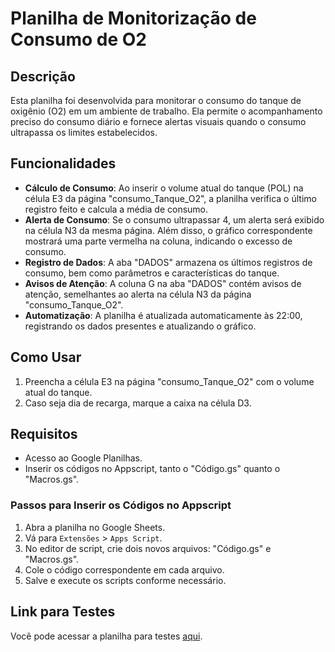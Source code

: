 # Planilha de Monitorização de Consumo de O2

## Descrição
Esta planilha foi desenvolvida para monitorar o consumo do tanque de oxigênio (O2) em um ambiente de trabalho. Ela permite o acompanhamento preciso do consumo diário e fornece alertas visuais quando o consumo ultrapassa os limites estabelecidos.

## Funcionalidades
- **Cálculo de Consumo**: Ao inserir o volume atual do tanque (POL) na célula E3 da página "consumo_Tanque_O2", a planilha verifica o último registro feito e calcula a média de consumo.
- **Alerta de Consumo**: Se o consumo ultrapassar 4, um alerta será exibido na célula N3 da mesma página. Além disso, o gráfico correspondente mostrará uma parte vermelha na coluna, indicando o excesso de consumo.
- **Registro de Dados**: A aba "DADOS" armazena os últimos registros de consumo, bem como parâmetros e características do tanque.
- **Avisos de Atenção**: A coluna G na aba "DADOS" contém avisos de atenção, semelhantes ao alerta na célula N3 da página "consumo_Tanque_O2".
- **Automatização**: A planilha é atualizada automaticamente às 22:00, registrando os dados presentes e atualizando o gráfico.

## Como Usar
1. Preencha a célula E3 na página "consumo_Tanque_O2" com o volume atual do tanque.
2. Caso seja dia de recarga, marque a caixa na célula D3.

## Requisitos
- Acesso ao Google Planilhas.
- Inserir os códigos no Appscript, tanto o "Código.gs" quanto o "Macros.gs".

### Passos para Inserir os Códigos no Appscript
1. Abra a planilha no Google Sheets.
2. Vá para `Extensões` > `Apps Script`.
3. No editor de script, crie dois novos arquivos: "Código.gs" e "Macros.gs".
4. Cole o código correspondente em cada arquivo.
5. Salve e execute os scripts conforme necessário.

## Link para Testes
Você pode acessar a planilha para testes [aqui](https://docs.google.com/spreadsheets/d/1d27O3rG1x0NA_X8ytCk0X8stUNoOLOkWbTacq2tEPyM/edit?usp=sharing).
